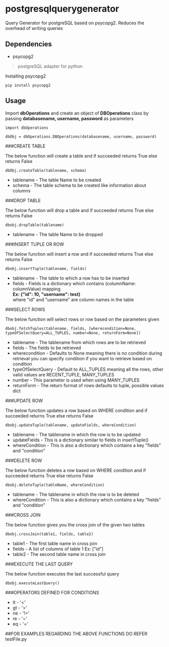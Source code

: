 postgresqlquerygenerator
========================

Query Generator for postgreSQL based on psycopg2.
Reduces the overhead of writing queries

Dependencies
------------
* psycopg2 

> postgreSQL adapter for python
    
Installing psycopg2

    pip install psycopg2

Usage
-----

Import **dbOperations** and create an object of **DBOperations** class by passing **databasename, username, password** as parameters

    import dbOperations
    
    dbObj = dbOperations.DBOperations(databasename, username, password)


###CREATE TABLE

The below function will create a table and if succeeded returns True else returns False

    dbObj.createTable(tablename, schema) 


* tablename - The table Name to be created
* schema  - The table schema to be created like information about columns

###DROP TABLE

The below function will drop a table and if succeeded returns True else returns False

    dbobj.dropTable(tablename)

* tablename - The table Name to be dropped

###INSERT TUPLE OR ROW

The below function will insert a row and if succeeded returns True else returns False

    dbobj.insertTuple(tablename, fields)

* tablename - The table to which a row has to be inserted
* fields - Fields is a dictionary which contains (columnName: columnValue) mapping  
  **Ex: {"id": 10, "username": test}**    
  where "id" and "username" are column names in the table

###SELECT ROWS

The below function will select rows or row based on the parameters given

    dbobj.fetchTuples(tablename, fields, [wherecondition=None, typeOfSelectQuery=ALL_TUPLES, number=None, returnForm=None])

* tablename - The tablename from which rows are to be retrieved
* fields - The fields to be retrieved
* wherecondition - Defaults to None meaning there is no condition during retrieval you can specify condition if you want to retrieve based on condition
* typeOfSelectQuery - Default to ALL_TUPLES meaning all the rows, other valid values are RECENT_TUPLE, MANY_TUPLES
* number - This parameter is used when using MANY_TUPLES 
* returnForm - The return format of rows defaults to tuple, possible values dict

###UPDATE ROW

The below function updates a row based on WHERE condition and if succeeded returns True else returns False

    dbobj.updateTuple(tablename, updateFields, whereCondition)

* tablename - The tablename in which the row is to be updated
* updateFields - This is a dictionary similar to fields in insertTuple() 
* whereCondition - This is also a dictionary which contains a key "fields" and "condition"

###DELETE ROW

The below function deletes a row based on WHERE condition and if succeeded returns True else returns False
 
    dbobj.deleteTuple(tableName, whereCondition)

* tablename - The tablename in which the row is to be deleted
* whereCondition - This is also a dictionary which contains a key "fields" and "condition"

###CROSS JOIN

The below function gives you the cross join of the given two tables

    dbobj.crossJoin(table1, fields, table2)

* table1 - The first table name in cross join
* fields - A list of columns of table 1   Ex: ["id"]
* table2 - The second table name in cross join

###EXECUTE THE LAST QUERY

The below function executes the last successful query

    dbobj.executeLastQuery()

###OPERATORS DEFINED FOR CONDITIONS

* lt - '<'
* gt - '>'
* ne - '!='
* re - '~'
* eq - '='



##FOR EXAMPLES REGARDING THE ABOVE FUNCTIONS DO REFER testFile.py



    


